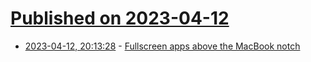 # [Published on 2023-04-12](index.md)

* [2023-04-12, 20:13:28](https://lobste.rs/s/6l8rbu/fullscreen_apps_above_macbook_notch) - [Fullscreen apps above the MacBook notch](https://notes.alinpanaitiu.com/Fullscreen%20apps%20above%20the%20MacBook%20notch)
